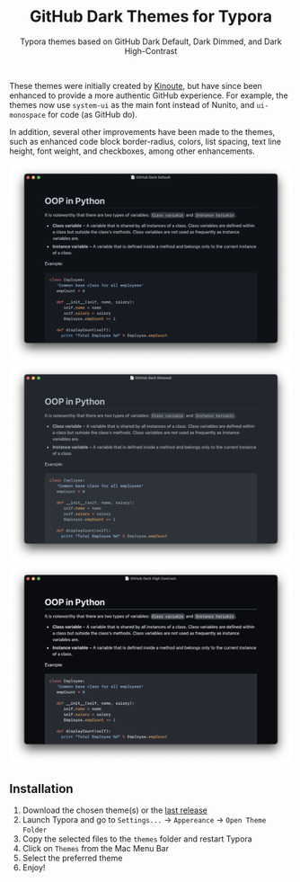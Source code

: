 <h1 align="center">GitHub Dark Themes for Typora</h1>

<p align="center">Typora themes based on GitHub Dark Default, Dark Dimmed, and Dark High-Contrast</p>

<br>

These themes were initially created by [Kinoute](https://github.com/kinoute/typora-github-night-theme), but have since been enhanced to provide a more authentic GitHub experience. For example, the themes now use `system-ui` as the main font instead of Nunito, and `ui-monospace` for code (as GitHub do).

In addition, several other improvements have been made to the themes, such as enhanced code block border-radius, colors, list spacing, text line height, font weight, and checkboxes, among other enhancements.

![Github Dark Default](images/github-dark-default.png)
![Github Dark Dimmed](images/github-dark-dimmed.png)
![Github Dark High Contrast](images/github-dark-high-contrast.png)

## Installation

1. Download the chosen theme(s) or the [last release](https://github.com/Zabriskije/Typora-GitHub-Themes/releases/latest)
1. Launch Typora and go to `Settings...` → `Appereance` → `Open Theme Folder`
1. Copy the selected files to the `themes` folder and restart Typora
1. Click on `Themes` from the Mac Menu Bar
1. Select the preferred theme
1. Enjoy!
